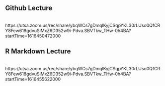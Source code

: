## Github Lecture
<br/>
https://utsa.zoom.us/rec/share/ybqWCs7gDmqlKyjCSqpYKL30rLUso0QfCRY8Few618gdvuSlMxZ6D352w9i-Pdva.SBVTkw_THw-0h4BA?startTime=1616450472000

## R Markdown Lecture
<br/>
https://utsa.zoom.us/rec/share/ybqWCs7gDmqlKyjCSqpYKL30rLUso0QfCRY8Few618gdvuSlMxZ6D352w9i-Pdva.SBVTkw_THw-0h4BA?startTime=1616455622000
